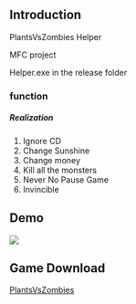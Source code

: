 ## Introduction ##
PlantsVsZombies Helper

MFC project

Helper.exe in the release folder

### function ###
##### Realization #####
1. Ignore CD
2. Change Sunshine
3. Change money
4. Kill all the monsters
5. Never No Pause Game
6. Invincible

## Demo ##
![](demo.gif)

## Game Download ##

[PlantsVsZombies](http://sw.bos.baidu.com/sw-search-sp/software/00520d2720bda/PlantsVsZombiesSetup.exe)
